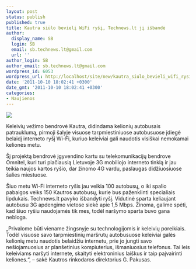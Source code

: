 ```yaml
---
layout: post
status: publish
published: true
title: Kautra siūlo bevielį WiFi ryšį, Technews.lt jį išbandė
author:
  display_name: SB
  login: SB
  email: sb.technews.lt@gmail.com
  url: ''
author_login: SB
author_email: sb.technews.lt@gmail.com
wordpress_id: 6053
wordpress_url: http://localhost/site/new/kautra_siulo_bevieli_wifi_rysi_technewslt_ji_isbande/
date: '2011-10-10 18:02:41 +0300'
date_gmt: '2011-10-10 18:02:41 +0300'
categories:
- Naujienos
---
```

<div class="imgright"><img src="http://technews.lt/upload/kautra-wifi.jpg"  /></div>
<p>Keleivių vežimo bendrovė Kautra, didindama kelionių autobusais patrauklumą, pirmoji šalyje visuose tarpmiestiniuose autobusuose įdiegė belaidį interneto ryšį Wi-Fi, kuriuo keleiviai gali naudotis visiškai nemokamai kelionės metu.</p>
<p>Šį projektą bendrovė įgyvendino kartu su telekomunikacijų bendrove Omnitel, kuri turi plačiausią Lietuvoje 3G mobiliojo interneto tinklą ir jau teikia naujos kartos ryšio, dar žinomo 4G vardu, paslaugas didžiuosiuose šalies miestuose.</p>
<p>Šiuo metu Wi-Fi interneto ryšis jau veikia 100 autobusų, o iki spalio pabaigos veiks 150 Kautros autobusų, kurie bus paženklinti specialiais lipdukais. Technews.lt pavyko išbandyti ryšį. Vidutinė sparta keliaujant autobusu 3G apdengimo vietose siekė apie 1,5 Mbps. Žinoma, galime spėti, kad šiuo ryšiu naudojamės tik mes, todėl naršymo sparta buvo gana nebloga.</p>
<p>„Privalome būti viename žingsnyje su technologijomis ir keleivių poreikiais. Todėl visuose savo tarpmiestinių maršrutų autobusuose keleiviai galės kelionių metu naudotis belaidžiu internetu, prie jo jungti savo nešiojamuosius ar planšetinius kompiuterius, išmaniuosius telefonus. Tai leis keleiviams naršyti internete, skaityti elektroninius laiškus ir taip paįvairinti keliones.“, – sakė Kautros rinkodaros direktorius G. Pakusas.</p>
